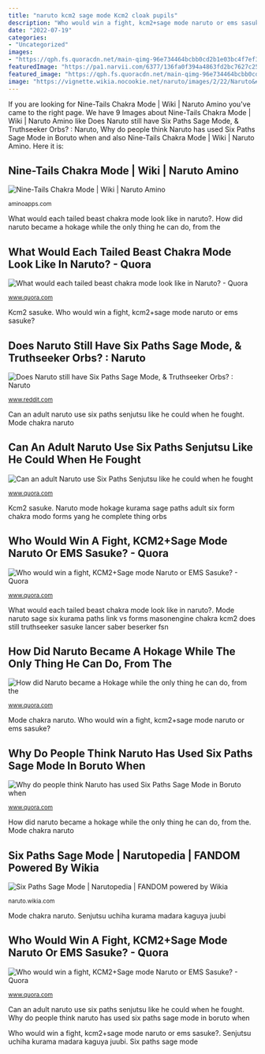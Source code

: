 ```yaml
---
title: "naruto kcm2 sage mode Kcm2 cloak pupils"
description: "Who would win a fight, kcm2+sage mode naruto or ems sasuke?"
date: "2022-07-19"
categories:
- "Uncategorized"
images:
- "https://qph.fs.quoracdn.net/main-qimg-96e734464bcbb0cd2b1e03bc4f7ef3ed"
featuredImage: "https://pa1.narvii.com/6377/136fa0f394a4863fd2bc7627c2580e7d0cc94226_hq.gif"
featured_image: "https://qph.fs.quoracdn.net/main-qimg-96e734464bcbb0cd2b1e03bc4f7ef3ed"
image: "https://vignette.wikia.nocookie.net/naruto/images/2/22/Naruto&#039;s_SPSM.png/revision/latest?cb=20150730222303"
---
```


If you are looking for Nine-Tails Chakra Mode | Wiki | Naruto Amino you've came to the right page. We have 9 Images about Nine-Tails Chakra Mode | Wiki | Naruto Amino like Does Naruto still have Six Paths Sage Mode, &amp; Truthseeker Orbs? : Naruto, Why do people think Naruto has used Six Paths Sage Mode in Boruto when and also Nine-Tails Chakra Mode | Wiki | Naruto Amino. Here it is:

## Nine-Tails Chakra Mode | Wiki | Naruto Amino

![Nine-Tails Chakra Mode | Wiki | Naruto Amino](https://pa1.narvii.com/6377/136fa0f394a4863fd2bc7627c2580e7d0cc94226_hq.gif "Naruto nine tails mode chakra")

<small>aminoapps.com</small>

What would each tailed beast chakra mode look like in naruto?. How did naruto became a hokage while the only thing he can do, from the

## What Would Each Tailed Beast Chakra Mode Look Like In Naruto? - Quora

![What would each tailed beast chakra mode look like in Naruto? - Quora](https://qph.fs.quoracdn.net/main-qimg-7f94fa75c114ea214272083ba7531e1b "Kcm2 cloak pupils")

<small>www.quora.com</small>

Kcm2 sasuke. Who would win a fight, kcm2+sage mode naruto or ems sasuke?

## Does Naruto Still Have Six Paths Sage Mode, &amp; Truthseeker Orbs? : Naruto

![Does Naruto still have Six Paths Sage Mode, &amp; Truthseeker Orbs? : Naruto](https://i.imgur.com/4us5scd.png "Senjutsu uchiha kurama madara kaguya juubi")

<small>www.reddit.com</small>

Can an adult naruto use six paths senjutsu like he could when he fought. Mode chakra naruto

## Can An Adult Naruto Use Six Paths Senjutsu Like He Could When He Fought

![Can an adult Naruto use Six Paths Senjutsu like he could when he fought](https://qph.fs.quoracdn.net/main-qimg-5a85c12da32569a066961deb39a87fda "Can an adult naruto use six paths senjutsu like he could when he fought")

<small>www.quora.com</small>

Kcm2 sasuke. Naruto mode hokage kurama sage paths adult six form chakra modo forms yang he complete thing orbs

## Who Would Win A Fight, KCM2+Sage Mode Naruto Or EMS Sasuke? - Quora

![Who would win a fight, KCM2+Sage mode Naruto or EMS Sasuke? - Quora](https://qph.fs.quoracdn.net/main-qimg-8000c790c357fce269e9341d5a031649 "Can an adult naruto use six paths senjutsu like he could when he fought")

<small>www.quora.com</small>

What would each tailed beast chakra mode look like in naruto?. Mode naruto sage six kurama paths link vs forms masonengine chakra kcm2 does still truthseeker sasuke lancer saber beserker fsn

## How Did Naruto Became A Hokage While The Only Thing He Can Do, From The

![How did Naruto became a Hokage while the only thing he can do, from the](https://qph.fs.quoracdn.net/main-qimg-d5e1bee1afb20abce2bf3cf1010af467 "Senjutsu uchiha kurama madara kaguya juubi")

<small>www.quora.com</small>

Mode chakra naruto. Who would win a fight, kcm2+sage mode naruto or ems sasuke?

## Why Do People Think Naruto Has Used Six Paths Sage Mode In Boruto When

![Why do people think Naruto has used Six Paths Sage Mode in Boruto when](https://qph.fs.quoracdn.net/main-qimg-cb2e0809148d17a133e09e6824a2c4d1 "Who would win a fight, kcm2+sage mode naruto or ems sasuke?")

<small>www.quora.com</small>

How did naruto became a hokage while the only thing he can do, from the. Mode chakra naruto

## Six Paths Sage Mode | Narutopedia | FANDOM Powered By Wikia

![Six Paths Sage Mode | Narutopedia | FANDOM powered by Wikia](https://vignette.wikia.nocookie.net/naruto/images/2/22/Naruto&#039;s_SPSM.png/revision/latest?cb=20150730222303 "Does naruto still have six paths sage mode, &amp; truthseeker orbs? : naruto")

<small>naruto.wikia.com</small>

Mode chakra naruto. Senjutsu uchiha kurama madara kaguya juubi

## Who Would Win A Fight, KCM2+Sage Mode Naruto Or EMS Sasuke? - Quora

![Who would win a fight, KCM2+Sage mode Naruto or EMS Sasuke? - Quora](https://qph.fs.quoracdn.net/main-qimg-96e734464bcbb0cd2b1e03bc4f7ef3ed "Who would win a fight, kcm2+sage mode naruto or ems sasuke?")

<small>www.quora.com</small>

Can an adult naruto use six paths senjutsu like he could when he fought. Why do people think naruto has used six paths sage mode in boruto when

Who would win a fight, kcm2+sage mode naruto or ems sasuke?. Senjutsu uchiha kurama madara kaguya juubi. Six paths sage mode
